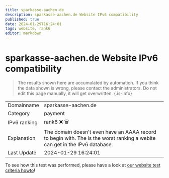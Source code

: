 ```yaml
---
title: sparkasse-aachen.de
description: sparkasse-aachen.de Website IPv6 compatibility
published: true
date: 2024-01-29T16:24:01
tags: website, rank6
editor: markdown
---
```


# sparkasse-aachen.de Website IPv6 compatibility

> The results shown here are accumulated by automation. If you think the data shown is wrong, please contact the administrators. 
> Do not edit this page manually, it will get overwritten.
{.is-info}


|   |   |
| - | - |
| Domainname | sparkasse-aachen.de
| Category | payment |
| IPv6 ranking | rank6 :x: :wastebasket: |
| Explanation | The domain doesn't even have an AAAA record to begin with. The is the worst ranking a webite can get in the IPv6 database. |
| Last Update | 2024-01-29 16:24:01 |

To see how this test was performed, please have a look at [our website test criteria howto](/howto/testcriteria/website)!

